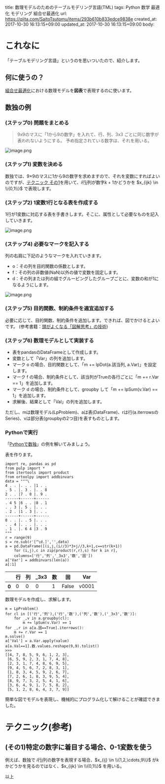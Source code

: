 title: 数理モデルのためのテーブルモデリング言語(TML)
tags: Python 数学 最適化 モデリング 組合せ最適化
url: https://qiita.com/SaitoTsutomu/items/293b610b833edce9838e
created_at: 2017-10-30 16:13:15+09:00
updated_at: 2017-10-30 16:13:15+09:00
body:

# これなに

「テーブルモデリング言語」というのを思いついたので、紹介します。

## 何に使うの？

[組合せ最適化](https://qiita.com/SaitoTsutomu/items/bfbf4c185ed7004b5721)における数理モデルを**図表**で表現するのに使います。

## 数独の例


### (ステップ0) 問題をまとめる

> 9x9のマスに「1から9の数字」を入れて、行、列、3x3 ごとに同じ数字が表われないようにする。
予め指定されている数字は、それを用いる。

![image.png](https://qiita-image-store.s3.amazonaws.com/0/13955/31d07c97-5d88-02eb-c271-f23fbaf10a13.png)

### (ステップ1) 変数を決める

数独では、9×9のマスに1から9の数字を求めますので、それを変数にすればよいのですが、[テクニック その1](#(その1)特定の数字に着目する場合、0-1変数を使う)を用いて、$i$行$j$列が数字$k+1$かどうかを $x_{ijk} \in \\{0,1\\}$ で表現します。

### (ステップ2) 1変数1行となる表を作成する

1行が1変数に対応する表を手書きします。そこに、属性として必要なものを記入していきます。

![image.png](https://qiita-image-store.s3.amazonaws.com/0/13955/b4b58837-4ca4-01c8-6b8a-83f45c6e5697.png)


### (ステップ4) 必要なマークを記入する

列の右肩に下記のようなマークを入れていきます。

- o：その列を目的関数の係数とします。
- f：その列の非数値(NaN)以外の値で変数を固定します。
- d：その列または列の組でグルーピングしたグループごとに、変数の和が1になるようにします。

![image.png](https://qiita-image-store.s3.amazonaws.com/0/13955/e22fc48a-7a0e-a4eb-78f7-d444aca3dd01.png)

### (ステップ5) 目的関数、制約条件を適宜追加する

必要に応じて、目的関数、制約条件を追加します。できれば、図でかけるとよいです。
(参考書籍：[頭がよくなる「図解思考」の技術](https://www.amazon.co.jp/dp/4046001747/))

### (ステップ6) 数理モデルとして実装する

- 表をpandasのDataFrameとして作成します。
- 変数として「Var」の列を追加します。
- マーク o の場合、目的関数として、「m += lpDot(a.該当列, a.Var)」を設定します。
- マーク f の場合、制約条件として、該当列がTrueの各行ごとに「m += r.Var == 1」を追加します。
- マーク d の場合、制約条件として、groupby して「m += lpSum(v.Var) == 1」を追加します。
- 求解後、結果として「Val」の列を追加します。

ただし、mは数理モデル(LpProblem)、aは表(DataFrame)、rは行(a.iterrowsのSeries)、vは部分表(groupbyの2つ目)を表すものとします。

### Pythonで実行

「[Pythonで数独](https://qiita.com/SaitoTsutomu/items/67c253a68360e477937c)」の例を解いてみましょう。

表を作ります。

```py3:python
import re, pandas as pd
from pulp import *
from itertools import product
from ortoolpy import addbinvars
data = """\
4 . . |. . . |1 . . 
. 5 . |. 3 . |. . 8 
2 . . |7 . 8 |. 9 . 
------+------+------
. 4 5 |6 . . |8 . 1 
. . 3 |. 5 . |. . . 
. 2 . |1 . 3 |. . . 
------+------+------
8 . . |. . 5 |. . . 
. . 4 |. . . |. . . 
. 1 . |. 6 4 |3 . 9 
"""
r = range(9)
s = re.sub(r'[^\d.]','',data)
a = pd.DataFrame([(i,j,(i//3)*3+j//3,k+1,c==str(k+1))
    for (i,j),c in zip(product(r,r),s) for k in r],
    columns=['行','列','_3x3','数','固'])
a['Var'] = addbinvars(len(a))
a[:1]
```

<table>
  <thead>
    <tr>
      <th></th>
      <th>行</th>
      <th>列</th>
      <th>_3x3</th>
      <th>数</th>
      <th>固</th>
      <th>Var</th>
    </tr>
  </thead>
  <tbody>
    <tr>
      <th>0</th>
      <td>0</td>
      <td>0</td>
      <td>0</td>
      <td>1</td>
      <td>False</td>
      <td>v0001</td>
    </tr>
  </tbody>
</table>

数理モデルを作成し、求解します。

```py3:python
m = LpProblem()
for cl in [('行','列'),('行','数'),('列','数'),('_3x3','数')]:
    for _,v in a.groupby(cl):
        m += lpSum(v.Var) == 1
for _,r in a[a.固==True].iterrows():
    m += r.Var == 1
m.solve()
a['Val'] = a.Var.apply(value)
a[a.Val==1].数.values.reshape(9,9).tolist()
>>>
[[4, 7, 8, 5, 9, 6, 1, 2, 3],
 [6, 5, 9, 2, 3, 1, 7, 4, 8],
 [2, 3, 1, 7, 4, 8, 6, 9, 5],
 [9, 4, 5, 6, 7, 2, 8, 3, 1],
 [1, 8, 3, 4, 5, 9, 2, 6, 7],
 [7, 2, 6, 1, 8, 3, 9, 5, 4],
 [8, 9, 7, 3, 2, 5, 4, 1, 6],
 [3, 6, 4, 9, 1, 7, 5, 8, 2],
 [5, 1, 2, 8, 6, 4, 3, 7, 9]]
```

簡単な図でモデルを表現し、機械的にプログラム化して解けることが確認できました。

# テクニック(参考)

## (その1)特定の数字に着目する場合、0-1変数を使う

例えば、数独で $i$行$j$列の数字を表現する場合、$x_{ij} \in \\{1,2,\cdots,9\\}$ が$k$かどうかを見るのではなく、$x_{ijk} \in \\{0,1\\}$ を用いる。


以上

